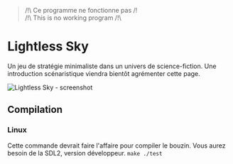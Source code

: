 > /!\ Ce programme ne fonctionne pas /!\
> /!\ This is no working program /!\

Lightless Sky
===
Un jeu de stratégie minimaliste dans un univers de science-fiction. Une introduction scénaristique viendra bientôt agrémenter cette page.


![Lightless Sky - screenshot](http://i.imgur.com/ukTy1ux.png)

Compilation
---
### Linux
Cette commande devrait faire l'affaire pour compiler le bouzin. Vous aurez besoin de la SDL2, version développeur.
`make
./test`
